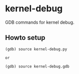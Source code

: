# kernel-debug

GDB commands for kernel debug.

## Howto setup

```
(gdb) source kernel-debug.py

or

(gdb) source kernel-debug.gdb
```
